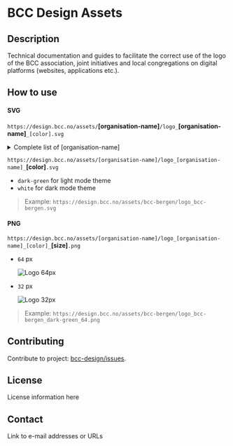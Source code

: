 # BCC Design Assets


## Description
Technical documentation and guides to facilitate the correct use of the logo of the BCC association, joint initiatives and local congregations on digital platforms (websites, applications etc.).

## How to use

#### SVG

`https://design.bcc.no/assets/`**[organisation-name]**`/logo_`**[organisation-name]**`_[color].svg`  


<details>
  <summary>Complete list of [organisation-name]</summary>  

  * bcc-bergen
  * bcc-drammen-sande
  * bcc-eiker
  * bcc-grenland
  * bcc-hallingdal
  * bcc-hamar
  * bcc-harstad
  * bcc-horten
  * bcc-honefoss
  * bcc-molde
  * bcc-maaloy
  * bcc-oslo-og-follo
  * bcc-sandefjord
  * bcc-stavanger
  * bcc-stord
  * bcc-sorlandet
  * bcc-tonsberg
  * bcc-valdres
  * bcc-ostfold

</details>  


`https://design.bcc.no/assets/[organisation-name]/logo_[organisation-name]_`**[color]**`.svg` 

- `dark-green` for light mode theme
- `white` for dark mode theme

> Example: `https://design.bcc.no/assets/bcc-bergen/logo_bcc-bergen.svg`


#### PNG

`https://design.bcc.no/assets/[organisation-name]/logo_[organisation-name]_[color]_`**[size]**`.png`  

- `64` px  

  ![Logo 64px](https://design.bcc.no/assets/bcc-bergen/logo_bcc-bergen_dark-green_64.png) 
  
- `32` px  

  ![Logo 32px](https://design.bcc.no/assets/bcc-bergen/logo_bcc-bergen_dark-green_32.png) 
 

> Example: `https://design.bcc.no/assets/bcc-bergen/logo_bcc-bergen_dark-green_64.png`


## Contributing
Contribute to project: [bcc-design/issues](https://github.com/bcc-code/bcc-design/issues).


## License
License information here


## Contact
Link to e-mail addresses or URLs